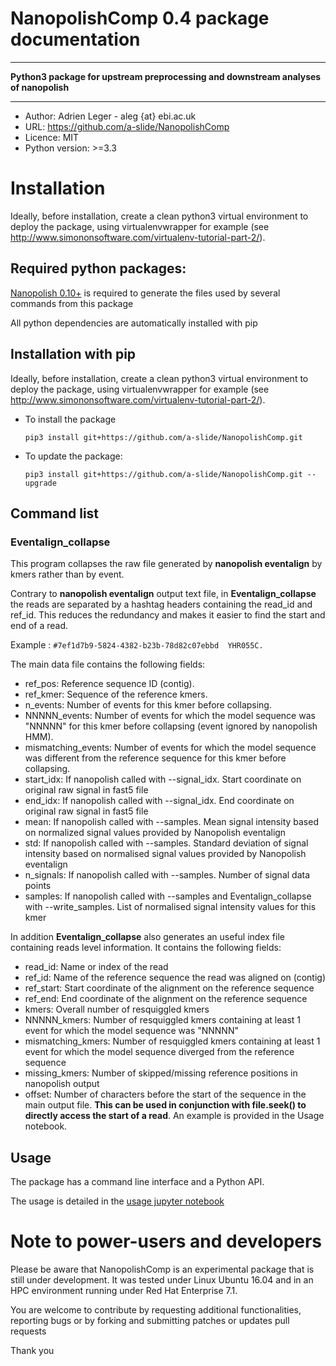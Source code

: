 # NanopolishComp 0.4 package documentation

---

**Python3 package for upstream preprocessing and downstream analyses of nanopolish**

---

* Author: Adrien Leger - aleg {at} ebi.ac.uk
* URL: https://github.com/a-slide/NanopolishComp
* Licence: MIT
* Python version: >=3.3

# Installation

Ideally, before installation, create a clean python3 virtual environment to deploy the package, using virtualenvwrapper for example (see http://www.simononsoftware.com/virtualenv-tutorial-part-2/).

## Required python packages:

[Nanopolish 0.10+](https://github.com/jts/nanopolish) is required to generate the files used by several commands from this package

All python dependencies are automatically installed with pip

## Installation with pip

Ideally, before installation, create a clean python3 virtual environment to deploy the package, using virtualenvwrapper for example (see http://www.simononsoftware.com/virtualenv-tutorial-part-2/).

* To install the package

    ```pip3 install git+https://github.com/a-slide/NanopolishComp.git```

* To update the package:

    ```pip3 install git+https://github.com/a-slide/NanopolishComp.git --upgrade```

## Command list

### Eventalign_collapse

This program collapses the raw file generated by **nanopolish eventalign** by kmers rather than by event.

Contrary to **nanopolish eventalign** output text file, in **Eventalign_collapse** the reads are separated by a hashtag headers containing the read_id and ref_id. This reduces the redundancy and makes it easier to find the start and end of a read.

Example : ```#7ef1d7b9-5824-4382-b23b-78d82c07ebbd	YHR055C.```

The main data file contains the following fields:

* ref_pos: Reference sequence ID (contig).
* ref_kmer: Sequence of the reference kmers.
* n_events: Number of events for this kmer before collapsing.
* NNNNN_events: Number of events for which the model sequence was "NNNNN" for this kmer before collapsing (event ignored by nanopolish HMM).
* mismatching_events: Number of events for which the model sequence was different from the reference sequence for this kmer before collapsing.
* start_idx: If nanopolish called with --signal_idx. Start coordinate on original raw signal in fast5 file
* end_idx: If nanopolish called with --signal_idx. End coordinate on original raw signal in fast5 file
* mean: If nanopolish called with --samples. Mean signal intensity based on normalized signal values provided by Nanopolish eventalign
* std: If nanopolish called with --samples. Standard deviation of signal intensity based on normalised signal values provided by Nanopolish eventalign
* n_signals: If nanopolish called with --samples. Number of signal data points
* samples: If nanopolish called with --samples and Eventalign_collapse with --write_samples. List of normalised signal intensity values for this kmer

In addition **Eventalign_collapse** also generates an useful index file containing reads level information. It contains the following fields:

* read_id: Name or index of the read
* ref_id: Name of the reference sequence the read was aligned on (contig)
* ref_start: Start coordinate of the alignment on the reference sequence
* ref_end: End coordinate of the alignment on the reference sequence
* kmers: Overall number of resquiggled kmers
* NNNNN_kmers: Number of resquiggled kmers containing at least 1 event for which the model sequence was "NNNNN"
* mismatching_kmers: Number of resquiggled kmers containing at least 1 event for which the model sequence diverged from the reference sequence
* missing_kmers: Number of skipped/missing reference positions in nanopolish output
* offset: Number of characters before the start of the sequence in the main output file. **This can be used in conjunction with file.seek() to directly access the start of a read**. An example is provided in the Usage notebook.

## Usage

The package has a command line interface and a Python API.

The usage is detailed in the [usage jupyter notebook](https://nbviewer.jupyter.org/github/a-slide/NanopolishComp/blob/master/tests/NanopolishComp_usage.ipynb?flush_cache=true)


# Note to power-users and developers

Please be aware that NanopolishComp is an experimental package that is still under development. It was tested under Linux Ubuntu 16.04 and in an HPC environment running under Red Hat Enterprise 7.1.

You are welcome to contribute by requesting additional functionalities, reporting bugs or by forking and submitting patches or updates pull requests

Thank you
